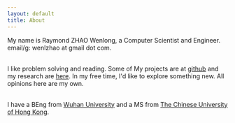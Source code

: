```yaml
---
layout: default
title: About
---
```

My name is Raymond ZHAO Wenlong, a Computer Scientist and Engineer.  
email/g: wenlzhao at gmail dot com.  
<br> 


I like problem solving and reading. Some of My projects are at [github](https://github.com/muyun) and my research are [here](http://muyun.github.io/research/).  In my free time, I'd like to explore something new. All opinions here are my own.  
<br> 


I have a BEng from [Wuhan University](https://www.sciencemag.org/collections/celebrating-125-years-academic-excellence-wuhan-university-1893-2018?fbclid=IwAR0RzFSkpxaI8wk61JDnE7p6SWr7SlKXLyoFHkrg4-iqKGiRyE2gZfaGl8s) and a MS from [The Chinese University of Hong Kong](http://www.cuhk.edu.hk/english/index.html).    
<br> 

